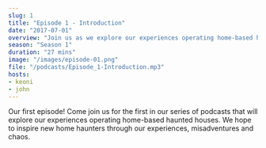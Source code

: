 ```yaml
---
slug: 1
title: "Episode 1 - Introduction"
date: "2017-07-01"
overview: "Join us as we explore our experiences operating home-based haunted houses."
season: "Season 1"
duration: "27 mins"
image: "/images/episode-01.png"
file: "/podcasts/Episode_1-Introduction.mp3"
hosts: 
- keoni
- john
---
```


Our first episode!  Come join us for the first in our series of podcasts that will explore our experiences operating home-based haunted houses. We hope to inspire new home haunters through our experiences, misadventures and chaos.  
